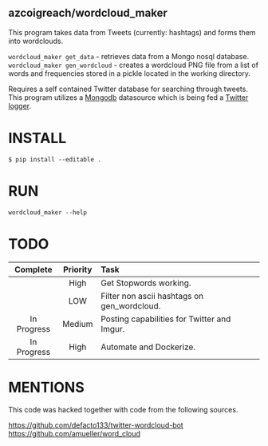 ## azcoigreach/wordcloud_maker

This program takes data from Tweets (currently: hashtags) and forms them into wordclouds.  

`wordcloud_maker get_data` - retrieves data from a Mongo nosql database.  
`wordcloud_maker gen_wordcloud` - creates a wordcloud PNG file from a list of words and 
frequencies stored in a pickle located in the working directory.

Requires a self contained Twitter database for searching through tweets.  This program 
utilizes a [Mongodb](https://github.com/azcoigreach/mongodb_data_tools "Mongodb Data Tools") 
datasource which is being fed a [Twitter logger](https://github.com/azcoigreach/twitter_logger).

# INSTALL

```
$ pip install --editable .
```

# RUN

```
wordcloud_maker --help
```

# TODO
|Complete   |Priority   |Task                                                            |
|:---------:|:---------:|:---------------------------------------------------------------|
|           |High       |Get Stopwords working.                                          |
|           |LOW        |Filter non ascii hashtags on gen_wordcloud.                     |
|In Progress|Medium     |Posting capabilities for Twitter and Imgur.                     |
|In Progress|High       |Automate and Dockerize.                                         |

# MENTIONS

This code was hacked together with code from the following sources.

https://github.com/defacto133/twitter-wordcloud-bot
https://github.com/amueller/word_cloud

